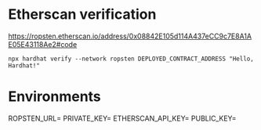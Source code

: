 
# Etherscan verification

https://ropsten.etherscan.io/address/0x08842E105d114A437eCC9c7E8A1AE05E43118Ae2#code

```shell
npx hardhat verify --network ropsten DEPLOYED_CONTRACT_ADDRESS "Hello, Hardhat!"
```

# Environments

ROPSTEN_URL=
PRIVATE_KEY=
ETHERSCAN_API_KEY=
PUBLIC_KEY=